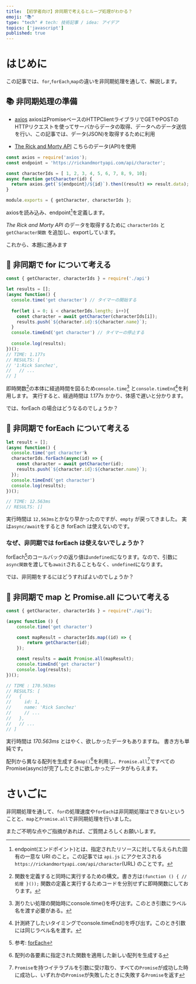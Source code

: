 ```yaml
---
title: 【初学者向け】非同期で考えるとループ処理がわかる？
emoji: "📚"
type: "tech" # tech: 技術記事 / idea: アイデア
topics: ['javascript']
published: true 
---
```


# はじめに 
この記事では、`for`,`forEach`,`map`の違いを非同期処理を通して、解説します。   

## 📚 非同期処理の準備
- [axios](https://github.com/axios/axios)
  axiosはPromiseベースのHTTPClientライブラリでGETやPOSTのHTTPリクエストを使ってサーバからデータの取得、データへのデータ送信を行い、この記事では、データ(JSON)を取得するために利用

- [The Rick and Morty API](https://rickandmortyapi.com/)
  こちらのデータ(API)を使用

```javascript:api.js
const axios = require('axios');
const endpoint = 'https://rickandmortyapi.com/api/character';

const characterIds = [ 1, 2, 3, 4, 5, 6, 7, 8, 9, 10];
async function getCharacter(id) {
  return axios.get(`${endpoint}/${id}`).then((result) => result.data);
}

module.exports = { getCharacter, characterIds };
```
axiosを読み込み、endpoint[^1]を定義します。

*The Rick and Morty API* のデータを取得するために `characterIds` と `getCharacter関数` を追加し、exportしています。

[^1]: endpoint(エンドポイント)とは、指定されたリソースに対して与えられた固有の一意な URI のこと。この記事では `api.js` にアクセスされる `https://rickandmortyapi.com/api/character`(URL) のことです。

これから、本題に進みます
## 💁 ‍非同期で for について考える
```javascript:for.js
const { getCharacter, characterIds } = require('./api')

let results = [];
(async function() {
  console.time('get character') // タイマーの開始する
  
  for(let i = 0; i < characterIds.length; i++){
    const character = await getCharacter(characterIds[i]);
    results.push(`${character.id}:${character.name}`);
  }
  console.timeEnd('get character') // タイマーの停止する
  
  console.log(results);
})();
// TIME: 1.177s 
// RESULTS: [
// '1:Rick Sanchez',
//   // ...
// ]
```

即時関数[^2]の本体に経過時間を図るため`console.time`[^3] と`console.timeEnd`[^4]を利用します。
実行すると、経過時間は *1.177s* かかり、体感で遅いと分かります。

では、forEach の場合はどうなるのでしょうか？

[^2]: 関数を定義すると同時に実行するための構文。書き方は`(function () {
//処理
}());`
関数の定義と実行するためコードを分別せずに即時関数にしております。
[^3]: 測りたい処理の開始時にconsole.time()を呼び出す。このとき引数にラベル名を渡す必要がある。
[^4]: 計測終了したいタイミングでconsole.timeEnd()を呼び出す。このとき引数には同じラベル名を渡す。

## 💁 非同期で forEach について考える
```javascript:forEach.js
let result = [];
(async function() {
  console.time('get character'k
  characterIds.forEach(async(id) => {
    const character = await getCharacter(id);
    results.push(`${character.id}:${character.name}`);
  });
  console.timeEnd('get character')
  console.log(results);
})();

// TIME: 12.563ms 
// RESULTS: []
```

実行時間は `12,563ms`とかなり早かったのですが、`empty` が戻ってきました。
実は`async/await`をするとき forEach は使えないのです。

### なぜ、非同期では forEach は使えないでしょうか？
forEach[^5]のコールバックの返り値は`undefined`になります。なので、引数に`async関数`を渡しても`await`されることもなく、`undefined`になります。

[^5]: 参考: [forEach](https://developer.mozilla.org/ja/docs/Web/JavaScript/Reference/Global_Objects/Array/forEach)

では、非同期をするにはどうすればよいのでしょうか？

## 💁 ‍非同期で map と Promise.all について考える
```javascript:map.js
const { getCharacter, characterIds } = require("./api");

(async function () {
    console.time('get character')

    const mapResult = characterIds.map((id) => {
        return getCharacter(id);
    });

    const results = await Promise.all(mapResult);
    console.timeEnd('get character')
    console.log(results);
})();

// TIME : 170.563ms 
// RESULTS: [
//   {
//     id: 1,
//     name: 'Rick Sanchez'
//     // ...
//   },
//   // ...
// ]
```

実行時間は *170.563ms* とはやく、欲しかったデータもありますね。
書き方も単純です。

配列から異なる配列を生成する`map()`[^6]を利用し、`Promise.all`[^7]ですべてのPromise(async)が完了したときに欲しかったデータがもらえます。

# さいごに
非同期処理を通して、`for`の処理速度や`forEach`は非同期処理はできないということと、`map`と`Promise.all`で非同期処理を行いました。

またご不明な点やご指摘があれば、ご質問よろしくお願いします。

[^6]: 配列の各要素に指定された関数を適用した新しい配列を生成する
[^7]: `Promise`を持つイテラブルを引数に受け取り、すべての`Promise`が成功した時に成功し、いずれかの`Promise`が失敗したときに失敗する`Promise`を返す 
